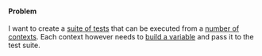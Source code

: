 #### Problem

I want to create a [suite of tests](https://github.com/kevinhodges/jest-test/blob/master/test/helper.js) that can be executed from a [number of contexts](https://github.com/kevinhodges/jest-test/blob/master/test/index.test.js). Each context however needs to [build a variable](https://github.com/kevinhodges/jest-test/blob/master/test/index.test.js#L12) and pass it to the test suite.
